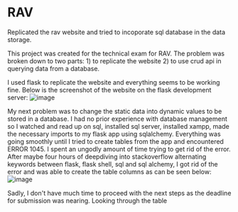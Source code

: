 # RAV
Replicated the rav website and tried to incoporate sql database in the data storage.

This project was created for the technical exam for RAV. The problem was broken down to two parts: 1) to replicate the website 2) to use crud api in querying data
from a database.

I used flask to replicate the website and everything seems to be working fine. Below is the screenshot of the website on the flask development server:
![image](https://user-images.githubusercontent.com/98466796/215243005-2866dfde-2914-4084-8c72-6e23b98d0422.png)

My next problem was to change the static data into dynamic values to be stored in a database. I had no prior experience with database management so I watched and read up on sql, installed sql server, installed xampp, made the necessary imports to my flask app using sqlalchemy. Everything was going smoothly until I tried to create tables from the app and encountered ERROR 1045. I spent an ungodly amount of time trying to get rid of the error. After maybe four hours of deepdiving into stackoverflow alternating keywords between flask, flask shell, sql and sql alchemy, I got rid of the error and was able to create the table columns as can be seen below:
![image](https://user-images.githubusercontent.com/98466796/215243235-5afa934e-6c73-4e40-bb31-9b2909ba4b94.png)

Sadly, I don't have much time to proceed with the next steps as the deadline for submission was nearing. Looking through the table 
